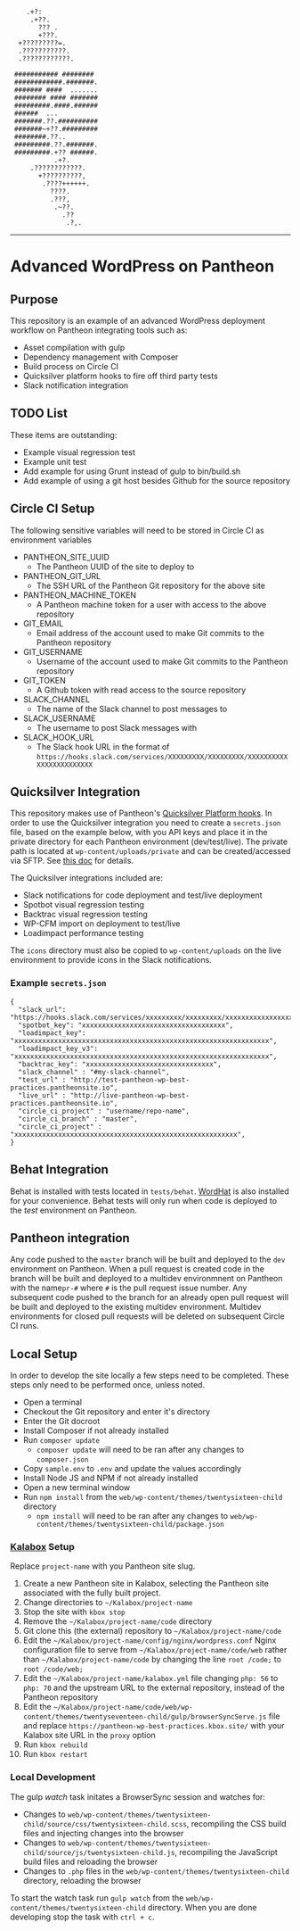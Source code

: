 ```
    .+?:
     .+??.
       ??? .
       +???.
  +?????????=.
  .???????????.
  .????????????.

 ########### ########
 ############.#######.
 ####### ####  .......
 ######## #### #######
 #########.####.######
 ######  ...
 #######.??.##########
 #######~+??.#########
 ########.??..
 #########.??.#######.
 #########.+?? ######.
           .+?.
     .????????????.
       +??????????,
        .????++++++.
          ????.
          .???,
           .~??.
             .??
              .?,.
```
---
# Advanced WordPress on Pantheon

## Purpose
This repository is an example of an advanced WordPress 
deployment workflow on Pantheon integrating tools such as:
* Asset compilation with gulp
* Dependency management with Composer
* Build process on Circle CI
* Quicksilver platform hooks to fire off third party tests
* Slack notification integration

## TODO List
These items are outstanding:
* Example visual regression test
* Example unit test
* Add example for using Grunt instead of gulp to bin/build.sh
* Add example of using a git host besides Github for the source repository

## Circle CI Setup
The following sensitive variables will need to be 
stored in Circle CI as environment variables
* PANTHEON_SITE_UUID
    * The Pantheon UUID of the site to deploy to
* PANTHEON_GIT_URL
    * The SSH URL of the Pantheon Git repository for the above site
* PANTHEON_MACHINE_TOKEN
    * A Pantheon machine token for a user with access to the above repository
* GIT_EMAIL
    * Email address of the account used to make Git commits to the Pantheon repository
* GIT_USERNAME
    * Username of the account used to make Git commits to the Pantheon repository
* GIT_TOKEN
    * A Github token with read access to the source repository
* SLACK_CHANNEL
	* The name of the Slack channel to post messages to
* SLACK_USERNAME
	* The username to post Slack messages with
* SLACK_HOOK_URL
	* The Slack hook URL in the format of `https://hooks.slack.com/services/XXXXXXXXX/XXXXXXXXX/XXXXXXXXXXXXXXXXXXXXXXXX`
	
## Quicksilver Integration
This repository makes use of Pantheon's [Quicksilver Platform hooks](https://pantheon.io/docs/quicksilver/).
In order to use the Quicksilver integration you need to create a `secrets.json` file, based on the example below, with you API keys and place it in the private directory for each Pantheon environment (dev/test/live).
The private path is located at `wp-content/uploads/private` and can be created/accessed via SFTP. See [this doc](https://pantheon.io/docs/private-paths/) for details.

The Quicksilver integrations included are:
* Slack notifications for code deployment and test/live deployment
* Spotbot visual regression testing
* Backtrac visual regression testing
* WP-CFM import on deployment to test/live
* Loadimpact performance testing


The `icons` directory must also be copied to `wp-content/uploads` on the live environment to provide icons in the Slack notifications.

### Example `secrets.json`
```
{
  "slack_url": "https://hooks.slack.com/services/xxxxxxxxx/xxxxxxxxx/xxxxxxxxxxxxxxxxxxxxxxxx",
  "spotbot_key": "xxxxxxxxxxxxxxxxxxxxxxxxxxxxxxxxxxxx",
  "loadimpact_key": "xxxxxxxxxxxxxxxxxxxxxxxxxxxxxxxxxxxxxxxxxxxxxxxxxxxxxxxxxxxxxxxx",
  "loadimpact_key_v3": "xxxxxxxxxxxxxxxxxxxxxxxxxxxxxxxxxxxxxxxxxxxxxxxxxxxxxxxxxxxxxxxx",
  "backtrac_key": "xxxxxxxxxxxxxxxxxxxxxxxxxxxxxxxx",
  "slack_channel" : "#my-slack-channel",
  "test_url" : "http://test-pantheon-wp-best-practices.pantheonsite.io",
  "live_url" : "http://live-pantheon-wp-best-practices.pantheonsite.io",
  "circle_ci_project" : "username/repo-name",
  "circle_ci_branch" : "master",
  "circle_ci_project" : "xxxxxxxxxxxxxxxxxxxxxxxxxxxxxxxxxxxxxxxxxxxxxxxxxxxxxxxx",
}
```

## Behat Integration
Behat is installed with tests located in `tests/behat`. [WordHat](https://wordhat.info/) is also installed for your convenience.
Behat tests will only run when code is deployed to the _test_ environment on Pantheon.

## Pantheon integration
Any code pushed to the `master` branch will be built and deployed to the `dev` environment on Pantheon.
When a pull request is created code in the branch will be built and deployed to a multidev environmnent on Pantheon with the name`pr-#` where `#` is the pull request issue number.
Any subsequent code pushed to the branch for an already open pull request will be built and deployed to the existing multidev environment.
Multidev environments for closed pull requests will be deleted on subsequent Circle CI runs.

## Local Setup
In order to develop the site locally a few steps need to be completed. 
These steps only need to be performed once, unless noted. 

* Open a terminal
* Checkout the Git repository and enter it's directory
* Enter the Git docroot
* Install Composer if not already installed
* Run `composer update`
    * `composer update` will need to be ran after any changes to `composer.json`
* Copy `sample.env` to `.env` and update the values accordingly
* Install Node JS and NPM if not already installed
* Open a new terminal window
* Run `npm install` from the `web/wp-content/themes/twentysixteen-child` directory
    * `npm install` will need to be ran after any changes to `web/wp-content/themes/twentysixteen-child/package.json` 

### [Kalabox](http://www.kalabox.io/) Setup
Replace `project-name` with you Pantheon site slug.

1. Create a new Pantheon site in Kalabox, selecting the Pantheon site associated with the fully built project.
1. Change directories to `~/Kalabox/project-name`
1. Stop the site with `kbox stop`
1. Remove the `~/Kalabox/project-name/code` directory
1. Git clone this (the external) repository to `~/Kalabox/project-name/code`
1. Edit the `~/Kalabox/project-name/config/nginx/wordpress.conf` Nginx configuration file to serve from `~/Kalabox/project-name/code/web` rather than `~/Kalabox/project-name/code` by changing the line `root /code;` to `root /code/web;`
1. Edit the `~/Kalabox/project-name/kalabox.yml` file changing `php: 56` to `php: 70` and the upstream URL to the external repository, instead of the Pantheon repository
1. Edit the `~/Kalabox/project-name/code/web/wp-content/themes/twentyseventeen-child/gulp/browserSyncServe.js` file and replace `https://pantheon-wp-best-practices.kbox.site/` with your Kalabox site URL in the `proxy` option
1. Run `kbox rebuild`
1. Run `kbox restart`

### Local Development
The gulp _watch_ task initates a BrowserSync session and watches for:
* Changes to `web/wp-content/themes/twentysixteen-child/source/css/twentysixteen-child.scss`, recompiling the CSS build files and injecting changes into the browser
* Changes to `web/wp-content/themes/twentysixteen-child/source/js/twentysixteen-child.js`, recompiling the JavaScript build files and reloading the browser
* Changes to `.php` files in the `web/wp-content/themes/twentysixteen-child` directory, reloading the browser

To start the watch task run `gulp watch` from the `web/wp-content/themes/twentysixteen-child` directory.
When you are done developing stop the task with `ctrl + c`.
